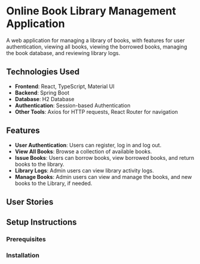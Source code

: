 # Online Book Library Management Application

A web application for managing a library of books, with features for user authentication, viewing all books, viewing the borrowed books, managing the book database, and reviewing library logs.

## Technologies Used

- **Frontend**: React, TypeScript, Material UI
- **Backend**: Spring Boot
- **Database**: H2 Database
- **Authentication**: Session-based Authentication
- **Other Tools**: Axios for HTTP requests, React Router for navigation

## Features

- **User Authentication**: Users can register, log in and log out.
- **View All Books**: Browse a collection of available books.
- **Issue Books**: Users can borrow books, view borrowed books, and return books to the library.
- **Library Logs**: Admin users can view library activity logs.
- **Manage Books**: Admin users can view and manage the books, and new books to the Library, if needed.

## User Stories

## Setup Instructions
### Prerequisites
### Installation
